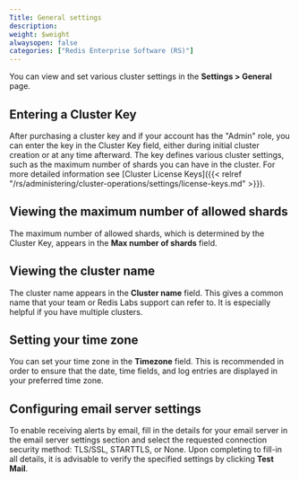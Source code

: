 ```yaml
---
Title: General settings
description: 
weight: $weight
alwaysopen: false
categories: ["Redis Enterprise Software (RS)"]
---
```

You can view and set various cluster settings in the **Settings \>
General** page.

## Entering a Cluster Key

After purchasing a cluster key and if your account has the "Admin" role,
you can enter the key in the Cluster Key field, either during initial
cluster creation or at any time afterward. The key defines various
cluster settings, such as the maximum number of shards you can have in
the cluster. For more detailed information see [Cluster License
Keys]({{< relref "/rs/administering/cluster-operations/settings/license-keys.md" >}}).

## Viewing the maximum number of allowed shards

The maximum number of allowed shards, which is determined by the Cluster
Key, appears in the **Max number of shards** field.

## Viewing the cluster name

The cluster name appears in the **Cluster name** field. This gives a
common name that your team or Redis Labs support can refer to. It is
especially helpful if you have multiple clusters.

## Setting your time zone

You can set your time zone in the **Timezone** field. This is
recommended in order to ensure that the date, time fields, and log
entries are displayed in your preferred time zone.

## Configuring email server settings

To enable receiving alerts by email, fill in the details for your email
server in the email server settings section and select the requested
connection security method: TLS/SSL, STARTTLS, or None. Upon completing
to fill-in all details, it is advisable to verify the specified settings
by clicking **Test Mail**.
